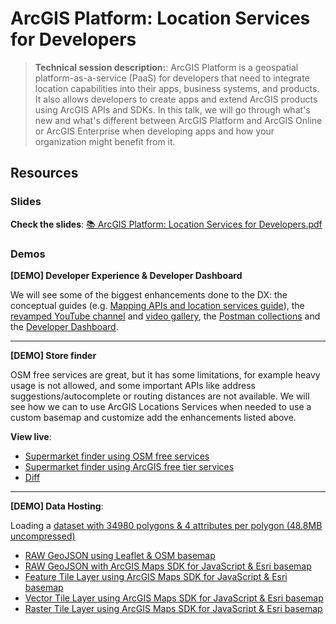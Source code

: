 # ArcGIS Platform: Location Services for Developers

> **Technical session description:**: ArcGIS Platform is a geospatial platform-as-a-service (PaaS) for developers that need to integrate location capabilities into their apps, business systems, and products. It also allows developers to create apps and extend ArcGIS products using ArcGIS APIs and SDKs. In this talk, we will go through what's new and what's different between ArcGIS Platform and ArcGIS Online or ArcGIS Enterprise when developing apps and how your organization might benefit from it.

## Resources

### Slides

**Check the slides**: [📚 ArcGIS Platform: Location Services for Developers.pdf](https://static.rainfocus.com/esri/23epcdev/sess/1673589690135001ERCS/SPDF/16957%20-%20ArcGIS%20Platform%20Location%20Services%20for%20Developers_1682358803963001uTZa.pdf)

### Demos

**\[DEMO\] Developer Experience & Developer Dashboard** 

We will see some of the biggest enhancements done to the DX: the conceptual guides (e.g. [Mapping APIs and location services guide](https://developers.arcgis.com/documentation/mapping-apis-and-services/)), the [revamped YouTube channel](https://www.youtube.com/@EsriDevs) and [video gallery](https://mediaspace.esri.com/category/ArcGIS+Developers/244548402), the [Postman collections](https://www.postman.com/arcgis-developer) and the [Developer Dashboard](https://developers.arcgis.com/dashboard/).

---

**\[DEMO\] Store finder**

OSM free services are great, but it has some limitations, for
example heavy usage is not allowed, and some important APIs like address suggestions/autocomplete or routing distances are not available. 
We will see how we can to use ArcGIS Locations Services when needed to use a 
custom basemap and customize add the enhancements listed above.

**View live**: 
* [Supermarket finder using OSM free services](https://esridevevents.github.io/arcgis-platform-location-services-for-developers-2023/supermarket-finder-demo.html)
* [Supermarket finder using ArcGIS free tier services](https://esridevevents.github.io/arcgis-platform-location-services-for-developers-2023/supermarket-finder-demo-enhanced.html)
* [Diff](https://github.com/EsriDevEvents/arcgis-platform-location-services-for-developers-2023/commit/da06b6df638436e2198c2b0d96ce693bb6fde73b)

---

**\[DEMO\] Data Hosting**: 

Loading a [dataset with 34980 polygons & 4 attributes per polygon (48.8MB uncompressed)](https://hhkaos2.maps.arcgis.com/home/item.html?id=d1ce356f049d47bea501a80f1485d490)
* [RAW GeoJSON using Leaflet & OSM basemap](https://esridevevents.github.io/arcgis-platform-location-services-for-developers-2023/leaflet-geojson.html)
* [RAW GeoJSON with ArcGIS Maps SDK for JavaScript & Esri basemap](https://esridevevents.github.io/arcgis-platform-location-services-for-developers-2023/arcgis-js-sdk-geojson.html)
* [Feature Tile Layer using ArcGIS Maps SDK for JavaScript & Esri basemap](https://esridevevents.github.io/arcgis-platform-location-services-for-developers-2023/arcgis-js-sdk-fs.html)
* [Vector Tile Layer using ArcGIS Maps SDK for JavaScript & Esri basemap](https://esridevevents.github.io/arcgis-platform-location-services-for-developers-2023/arcgis-js-sdk-vt.html)
* [Raster Tile Layer using ArcGIS Maps SDK for JavaScript & Esri basemap](https://esridevevents.github.io/arcgis-platform-location-services-for-developers-2023/arcgis-js-sdk-raster.html)
